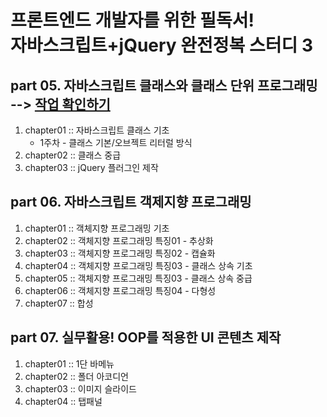 #  프론트엔드 개발자를 위한 필독서!<br />자바스크립트+jQuery 완전정복 스터디 3

## part 05. 자바스크립트 클래스와 클래스 단위 프로그래밍   --> [작업 확인하기](https://github.com/kwakbora/k_study/tree/master/part05/chapter01)

1. chapter01 :: 자바스크립트 클래스 기초
   - 1주차 - 클래스 기본/오브젝트 리터럴 방식
2. chapter02 :: 클래스 중급
3. chapter03 :: jQuery 플러그인 제작



## part 06. 자바스크립트 객제지향 프로그래밍

1. chapter01 :: 객체지향 프로그래밍 기초
2. chapter02 :: 객체지향 프로그래밍 특징01 - 추상화
3. chapter03 :: 객체지향 프로그래밍 특징02 - 캡슐화
4. chapter04 :: 객체지향 프로그래밍 특징03 - 클래스 상속 기초
5. chapter05 :: 객체지향 프로그래밍 특징03 - 클래스 상속 중급
6. chapter06 :: 객체지향 프로그래밍 특징04 - 다형성
7. chapter07 :: 합성



## part 07. 실무활용! OOP를 적용한 UI 콘텐츠 제작

1. chapter01 :: 1단 바메뉴
2. chapter02 :: 폴더 아코디언
3. chapter03 :: 이미지 슬라이드
4. chapter04 :: 탭패널
